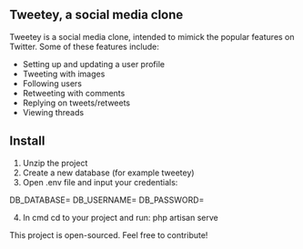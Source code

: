 ## Tweetey, a social media clone

Tweetey is a social media clone, intended to mimick the popular features on Twitter. Some of these features include:

- Setting up and updating a user profile
- Tweeting with images
- Following users
- Retweeting with comments
- Replying on tweets/retweets
- Viewing threads

## Install

1. Unzip the project
2. Create a new database (for example tweetey)
3. Open .env file and input your credentials:

DB_DATABASE=
DB_USERNAME=
DB_PASSWORD=

4. In cmd cd to your project and run: php artisan serve

This project is open-sourced. Feel free to contribute!